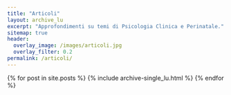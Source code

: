 ```yaml
---
title: "Articoli"
layout: archive_lu
excerpt: "Approfondimenti su temi di Psicologia Clinica e Perinatale."
sitemap: true
header:
  overlay_image: /images/articoli.jpg
  overlay_filter: 0.2
permalink: /articoli/
---
```

{% for post in site.posts %}
  {% include archive-single_lu.html %}
{% endfor %}